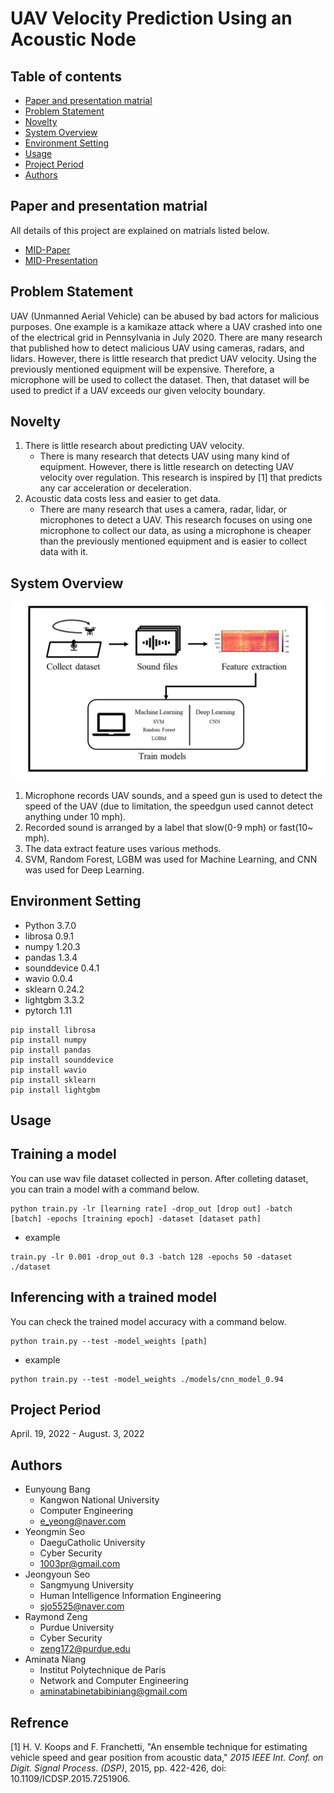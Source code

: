 <!-- Good morning Everyone.
As all teams were created, I would ask you to update your github readme file by 30th May. It doesn't need to be perfect but it requires several parts:
(1) Group members name including all Purdue students: e.g., Minji Lee
(2) Group members univ info: e.g., Purdue University
(3) Project title
(4) Research problem statement(s)
(5) Research novelty (Significance)
(6) Overview or diagram visual(s)
(7) Environment settings (Must be very detailed with several steps. It can be updated until final weeks.)
Please reach out to me if you have any questions. Thanks. -->

# UAV Velocity Prediction Using an Acoustic Node

## Table of contents
- [Paper and presentation matrial](#paper-and-presentation-matrial)
- [Problem Statement](#problem-statement)
- [Novelty](#Novelty)
- [System Overview](#system-overview)
- [Environment Setting](#environment-setting)
- [Usage](#usage)
- [Project Period](#project-period)
- [Authors](#Authors)

## Paper and presentation matrial
All details of this project are explained on matrials listed below.
- [MID-Paper](./PresentationAndPaper/mid_paper_060122.pdf)
- [MID-Presentation](./PresentationAndPaper/mid_presentation_052722.pdf)

## Problem Statement
UAV (Unmanned Aerial Vehicle) can be abused by bad actors for malicious purposes. One example is a kamikaze attack where a UAV crashed into one of the electrical grid in Pennsylvania in July 2020. There are many research that published how to detect malicious UAV using cameras, radars, and lidars. However, there is little research that predict UAV velocity. Using the previously mentioned equipment will be expensive. Therefore, a microphone will be used to collect the dataset. Then, that dataset will be used to predict if a UAV exceeds our given velocity boundary.

## Novelty
1. There is little research about predicting UAV velocity. 
    - There is many research that detects UAV using many kind of equipment. However, there is little research on detecting UAV velocity over regulation. This research is inspired by [1] that predicts any car acceleration or deceleration.
2. Acoustic data costs less and easier to get data.
    - There are many research that uses a camera, radar, lidar, or microphones to detect a UAV. This research focuses on using one microphone to collect our data, as using a microphone is cheaper than the previously mentioned equipment and is easier to collect data with it.

## System Overview
![overview img](./img/ppt_readme_image0524.png)
1. Microphone records UAV sounds, and a speed gun is used to detect the speed of the UAV (due to limitation, the speedgun used cannot detect anything under 10 mph).
2. Recorded sound is arranged by a label that slow(0-9 mph) or fast(10~ mph).
3. The data extract feature uses various methods.
4. SVM, Random Forest, LGBM was used for Machine Learning, and CNN was used for Deep Learning.

## Environment Setting
- Python 3.7.0
- librosa 0.9.1
- numpy 1.20.3
- pandas 1.3.4
- sounddevice 0.4.1
- wavio 0.0.4
- sklearn 0.24.2
- lightgbm 3.3.2
- pytorch 1.11


```
pip install librosa
pip install numpy
pip install pandas
pip install sounddevice
pip install wavio
pip install sklearn
pip install lightgbm
```

## Usage
## Training a model
You can use wav file dataset collected in person. After colleting dataset, you can train a model with a command below.
```
python train.py -lr [learning rate] -drop_out [drop out] -batch [batch] -epochs [training epoch] -dataset [dataset path]
```
- example
```
train.py -lr 0.001 -drop_out 0.3 -batch 128 -epochs 50 -dataset ./dataset
```
## Inferencing with a trained model
You can check the trained model accuracy with a command below.
```
python train.py --test -model_weights [path]
```
- example
```
python train.py --test -model_weights ./models/cnn_model_0.94
```
## Project Period
April. 19, 2022 - August. 3, 2022

## Authors
- Eunyoung Bang
    - Kangwon National University
    - Computer Engineering
    - e_yeong@naver.com
- Yeongmin Seo
    - DaeguCatholic University
    - Cyber Security
    - 1003pr@gmail.com
- Jeongyoun Seo
    - Sangmyung University
    - Human Intelligence Information Engineering
    - sjo5525@naver.com
- Raymond Zeng
    - Purdue University
    - Cyber Security
    - zeng172@purdue.edu
- Aminata Niang
    - Institut Polytechnique de Paris
    - Network and Computer Engineering
    - aminatabinetabibiniang@gmail.com

## Refrence
[1] H. V. Koops and F. Franchetti, "An ensemble technique for estimating vehicle speed and gear position from acoustic data," *2015 IEEE Int. Conf. on Digit. Signal Process. (DSP)*, 2015, pp. 422-426, doi: 10.1109/ICDSP.2015.7251906.